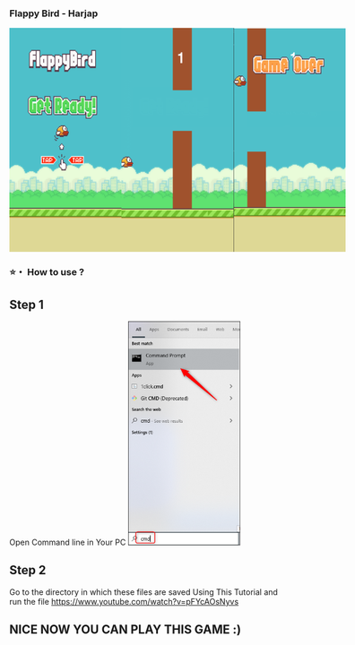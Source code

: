 ### Flappy Bird - Harjap
<div style="display:flex;">
<img src="https://github.com/CodeWithEnd/Flapy_Bird_Game/blob/main/screenshots/welcome.png" width="200" height="400" />
<img src="https://github.com/CodeWithEnd/Flapy_Bird_Game/blob/main/screenshots/img2.png" width="200" height="400"/>
<img src="https://github.com/CodeWithEnd/Flapy_Bird_Game/blob/main/screenshots/game.png" width="200" height="400"/>
</div>


### ⭐・ How to use ?
 ## Step 1
  Open Command line in Your PC
  <img src="https://github.com/CodeWithEnd/Flapy_Bird_Game/blob/main/screenshots/beginner_tut1.png" width="200" height="400"/>


 ## Step 2
  Go to the directory in which these files are saved Using This Tutorial and run the file 
  https://www.youtube.com/watch?v=pFYcAOsNyvs
## NICE NOW YOU CAN PLAY THIS GAME :)
